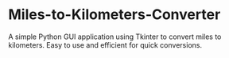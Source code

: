 # Miles-to-Kilometers-Converter
A simple Python GUI application using Tkinter to convert miles to kilometers. Easy to use and efficient for quick conversions.
